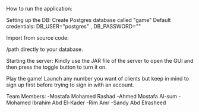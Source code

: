 How to run the application:

Setting up the DB:
Create Postgres database called "game" Default credentials: DB_USER="postgres" , DB_PASSWORD=""

Import from source code:

/path directly to your database.

Starting the server:
Kindly use the JAR file of the server to open the GUI and then press the toggle button to turn it on.

Play the game!
Launch any number you want of clients but keep in mind to sign up first before trying to sign in with an account.

Team Members:
  -Mostafa Mohamed Rashad
  -Ahmed Mostafa Al-sum
  -Mohamed Ibrahim Abd El-Kader
  -Rim Amr
  -Sandy Abd Elrasheed
